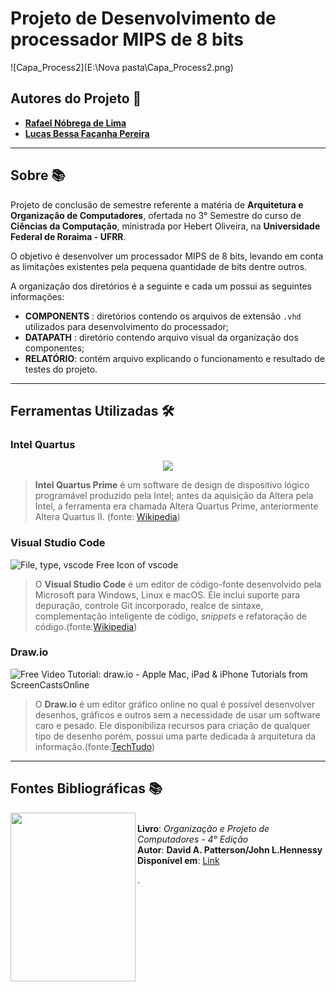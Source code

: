 # Projeto de Desenvolvimento de processador MIPS de 8 bits

![Capa_Process2](E:\Nova pasta\Capa_Process2.png)

## Autores do Projeto 🤝

* [**Rafael Nóbrega de Lima**](https://https://github.com/KylixXD)
* [**Lucas Bessa Façanha Pereira**](https://github.com/llBessa) 
---
## Sobre 📚
Projeto de conclusão de semestre referente a matéria de **Arquitetura e Organização de Computadores**, ofertada no 3° Semestre do curso de **Ciências da Computação**, ministrada por Hebert Oliveira, na **Universidade Federal de Roraima - UFRR**.

O objetivo é desenvolver um processador MIPS de 8 bits, levando em conta as limitações existentes pela pequena quantidade de bits dentre outros.

A organização dos diretórios é a seguinte e cada um possui as seguintes informações:
* **COMPONENTS** : diretórios contendo os arquivos de extensão `.vhd` utilizados para desenvolvimento do processador;
* **DATAPATH** : diretório contendo arquivo visual da organização dos componentes;
* **RELATÓRIO**: contém arquivo explicando o funcionamento e resultado de testes do projeto.

---
## Ferramentas Utilizadas 🛠
### Intel Quartus
<p align='center'>
<img src="https://www.jackenhack.com/wp-content/uploads/2020/01/Quartus_prime_icon.png">
</p>

> **Intel Quartus Prime** é um software de design de dispositivo lógico programável produzido pela Intel; antes da aquisição da Altera pela Intel, a ferramenta era chamada Altera Quartus Prime, anteriormente Altera Quartus II. (fonte: [Wikipedia](https://en.wikipedia.org/wiki/Intel_Quartus_Prime))

### Visual Studio Code

![File, type, vscode Free Icon of vscode](https://avatars.githubusercontent.com/in/2406?s=88&v=4)

> O **Visual Studio Code** é um editor de código-fonte desenvolvido pela Microsoft para Windows, Linux e macOS. Ele inclui suporte para depuração, controle Git incorporado, realce de sintaxe, complementação inteligente de código, *snippets* e refatoração de código.(fonte:[Wikipedia](https://pt.wikipedia.org/wiki/Visual_Studio_Code))

### Draw.io

![Free Video Tutorial: draw.io - Apple Mac, iPad & iPhone Tutorials from  ScreenCastsOnline](https://screencastsonline.com/site/show/icons-new/180/SCOM0897-180.png)

>O **Draw.io** é um editor gráfico online no qual é possível desenvolver desenhos, gráficos e outros sem a necessidade de usar um software caro e pesado. Ele disponibiliza recursos para criação de qualquer tipo de desenho porém, possui uma parte dedicada à arquitetura da informação.(fonte:[TechTudo](https://www.techtudo.com.br/tudo-sobre/drawio.html))



---
## Fontes Bibliográficas 📚

<p>
<img align="left" width="200" height="270" src="https://images-na.ssl-images-amazon.com/images/I/8118crB0kyL.jpg"><br>
<b> Livro</b>: <i>Organização e Projeto de Computadores - 4° Edição</i> <br>
<b> Autor</b>: <b>David A. Patterson/John L.Hennessy</b> <br>
 <b>Disponível em</b>: <a href="https://www.amazon.com.br/Organiza%C3%A7%C3%A3o-Projeto-Computadores-David-Patterson/dp/853523585X">Link</a>
</p>
.
